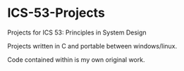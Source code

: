 # ICS-53-Projects
Projects for ICS 53: Principles in System Design

Projects written in C and portable between windows/linux.

Code contained within is my own original work.
